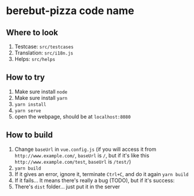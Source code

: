 # berebut-pizza code name

## Where to look

1. Testcase: `src/testcases`
2. Translation: `src/i18n.js`
3. Helps: `src/helps`

## How to try

1. Make sure install `node`
2. Make sure install `yarn`
3. `yarn install`
4. `yarn serve`
5. open the webpage, should be at `localhost:8080`

## How to build

1. Change `baseUrl` in `vue.config.js` (if you will access it from `http://www.example.com/`, `baseUrl` is `/`, but if it's like this `http://www.example.com/test`, `baseUrl` is `/test/`)
2. `yarn build`
3. If it gives an error, ignore it, terminate `Ctrl+C`, and do it again `yarn build`
4. If it fails... It means there's really a bug (TODO), but if it's success:
5. There's `dist` folder... just put it in the server
